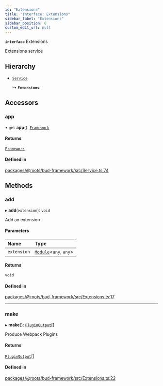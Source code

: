 ```yaml
---
id: "Extensions"
title: "Interface: Extensions"
sidebar_label: "Extensions"
sidebar_position: 0
custom_edit_url: null
---
```


**`interface`** Extensions

Extensions service

## Hierarchy

- [`Service`](../classes/Service.md)

  ↳ **`Extensions`**

## Accessors

### app

• `get` **app**(): [`Framework`](../classes/Framework.md)

#### Returns

[`Framework`](../classes/Framework.md)

#### Defined in

[packages/@roots/bud-framework/src/Service.ts:74](https://github.com/roots/bud/blob/4498d10b4/packages/@roots/bud-framework/src/Service.ts#L74)

## Methods

### add

▸ **add**(`extension`): `void`

Add an extension

#### Parameters

| Name | Type |
| :------ | :------ |
| `extension` | [`Module`](Module.md)<`any`, `any`\> |

#### Returns

`void`

#### Defined in

[packages/@roots/bud-framework/src/Extensions.ts:17](https://github.com/roots/bud/blob/4498d10b4/packages/@roots/bud-framework/src/Extensions.ts#L17)

___

### make

▸ **make**(): [`PluginOutput`](../modules/Extensions.md#pluginoutput)[]

Produce Webpack Plugins

#### Returns

[`PluginOutput`](../modules/Extensions.md#pluginoutput)[]

#### Defined in

[packages/@roots/bud-framework/src/Extensions.ts:22](https://github.com/roots/bud/blob/4498d10b4/packages/@roots/bud-framework/src/Extensions.ts#L22)
